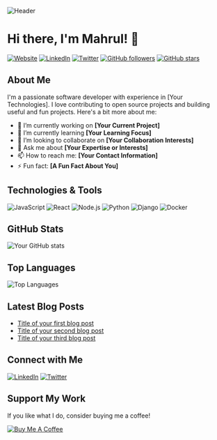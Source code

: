 ![Header](https://drive.google.com/file/d/1ZSIS15NsVgJUHGDMv1bTMlCRFgNN4bTN/view?usp=sharing)

# Hi there, I'm Mahrul! 👋

[![Website](https://img.shields.io/badge/Website-YourSite.com-3b5998?style=flat-square&logo=google-chrome)](https://yoursite.com)
[![LinkedIn](https://img.shields.io/badge/LinkedIn-YourName-blue?style=flat-square&logo=linkedin)](https://linkedin.com/in/yourname)
[![Twitter](https://img.shields.io/badge/Twitter-@YourHandle-1da1f2?style=flat-square&logo=twitter)](https://twitter.com/yourhandle)
[![GitHub followers](https://img.shields.io/github/followers/yourusername?label=Follow&style=social)](https://github.com/yourusername?tab=followers)
[![GitHub stars](https://img.shields.io/github/stars/yourusername?affiliations=OWNER%2CCOLLABORATOR&style=social)](https://github.com/yourusername?tab=repositories)

## About Me

I'm a passionate software developer with experience in [Your Technologies]. I love contributing to open source projects and building useful and fun projects. Here's a bit more about me:

- 🔭 I’m currently working on **[Your Current Project]**
- 🌱 I’m currently learning **[Your Learning Focus]**
- 👯 I’m looking to collaborate on **[Your Collaboration Interests]**
- 💬 Ask me about **[Your Expertise or Interests]**
- 📫 How to reach me: **[Your Contact Information]**
- ⚡ Fun fact: **[A Fun Fact About You]**

## Technologies & Tools

![JavaScript](https://img.shields.io/badge/-JavaScript-F7DF1E?style=flat-square&logo=javascript&logoColor=black)
![React](https://img.shields.io/badge/-React-61DAFB?style=flat-square&logo=react&logoColor=black)
![Node.js](https://img.shields.io/badge/-Node.js-339933?style=flat-square&logo=node.js&logoColor=white)
![Python](https://img.shields.io/badge/-Python-3776AB?style=flat-square&logo=python&logoColor=white)
![Django](https://img.shields.io/badge/-Django-092E20?style=flat-square&logo=django&logoColor=white)
![Docker](https://img.shields.io/badge/-Docker-2496ED?style=flat-square&logo=docker&logoColor=white)

## GitHub Stats

![Your GitHub stats](https://github-readme-stats.vercel.app/api?username=yourusername&show_icons=true&theme=radical)

## Top Languages

![Top Languages](https://github-readme-stats.vercel.app/api/top-langs/?username=yourusername&layout=compact&theme=radical)

## Latest Blog Posts

<!-- BLOG-POST-LIST:START -->
- [Title of your first blog post](https://yourblog.com/first-blog-post)
- [Title of your second blog post](https://yourblog.com/second-blog-post)
- [Title of your third blog post](https://yourblog.com/third-blog-post)
<!-- BLOG-POST-LIST:END -->

## Connect with Me

[![LinkedIn](https://img.shields.io/badge/LinkedIn-YourName-blue?style=flat-square&logo=linkedin)](https://linkedin.com/in/yourname)
[![Twitter](https://img.shields.io/badge/Twitter-@YourHandle-1da1f2?style=flat-square&logo=twitter)](https://twitter.com/yourhandle)

## Support My Work

If you like what I do, consider buying me a coffee!

[![Buy Me A Coffee](https://img.shields.io/badge/Buy%20Me%20A%20Coffee-FFDD00?style=flat-square&logo=buy-me-a-coffee&logoColor=black)](https://www.buymeacoffee.com/yourusername)
